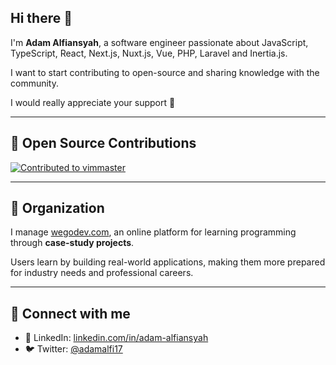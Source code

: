 ## Hi there 👋

I'm **Adam Alfiansyah**, a software engineer passionate about JavaScript, TypeScript, React, Next.js, Nuxt.js, Vue, PHP, Laravel and Inertia.js.

I want to start contributing to open-source and sharing knowledge with the community.  

I would really appreciate your support 🙏

---

## 🌟 Open Source Contributions

[![Contributed to vimmaster](https://img.shields.io/badge/Contributed-vimmaster-blue?logo=github)](https://github.com/renzorlive/vimmaster/graphs/contributors)  

---

## 🏢 Organization

I manage [wegodev.com](https://wegodev.com), an online platform for learning programming through **case-study projects**.

Users learn by building real-world applications, making them more prepared for industry needs and professional careers.  

---

## 🔗 Connect with me

- 💼 LinkedIn: [linkedin.com/in/adam-alfiansyah](https://www.linkedin.com/in/adam-alfiansyah-98085136)  
- 🐦 Twitter: [@adamalfi17](https://twitter.com/)  
